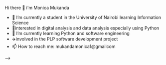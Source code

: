  Hi there 👋 i'm Monica Mukanda 
- 🌱 I’m currently a student in the University of Nairobi learning Information Science
- 🚀interested in digital analysis and data analysis especially using Python
- 🔭 I’m currently learning Python and software engineering
- ✈️involved in the PLP software development project
- 📫 How to reach me: mukandamonica1@gmailcom
  
-->
